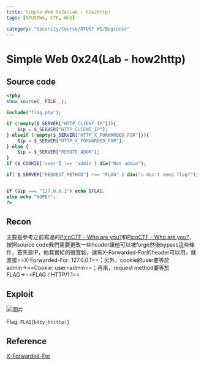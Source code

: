 ```yaml
---
title: Simple Web 0x24(Lab - how2http)
tags: [NTUSTWS, CTF, Web]

category: "Security/Course/NTUST WS/Beginner"
---
```


# Simple Web 0x24(Lab - how2http)

## Source code
```php
<?php
show_source(__FILE__);

include("flag.php");

if (!empty($_SERVER["HTTP_CLIENT_IP"])){
    $ip = $_SERVER["HTTP_CLIENT_IP"];
} elseif (!empty($_SERVER["HTTP_X_FORWARDED_FOR"])){
    $ip = $_SERVER["HTTP_X_FORWARDED_FOR"];
} else {
    $ip = $_SERVER["REMOTE_ADDR"];
}
if ($_COOKIE['user'] !== 'admin') die("Not admim");

if( $_SERVER["REQUEST_METHOD"] !== "FLAG" ) die("u don't need flag?");


if ($ip === "127.0.0.1") echo $FLAG;
else echo "NOPE!";
?>
```

## Recon
主要是參考之前寫過的[PicoCTF - Who are you?](https://hackmd.io/@SBK6401/B135SD0w2)和[PicoCTF - Who are you?](https://hackmd.io/@SBK6401/Syct_Ol0i#Challenge-picobrowser%F0%9F%8D%B0)，按照source code我們需要更改一些header讓他可以被forge然後bypass這些條件，首先是IP，他其實給的很寬鬆，還有X-Forwarded-For的header可以用，就直接==X-Forwarded-For: 127.0.0.1==；另外，cookie的user要等於admin→==Cookie: user=admin==；再來，request method要等於FLAG→==FLAG / HTTP/1.1==

## Exploit
![圖片](https://hackmd.io/_uploads/H14qGKvrp.png)

Flag: `FLAG{b4by_httttp!}`

## Reference
[X-Forwarded-For](https://developer.mozilla.org/en-US/docs/Web/HTTP/Headers/X-Forwarded-For)